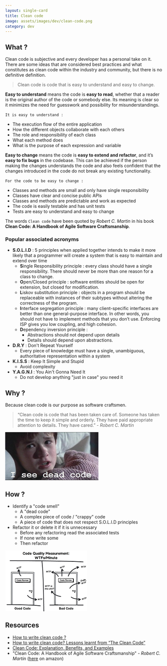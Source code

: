 ```yaml
---
layout: single-card
title: Clean code
image: assets/images/dev/clean-code.png
category: dev
---
```



## What ?
Clean code is subjective and every developer has a personal take on it. There are some ideas that are considered best practices and what constitutes as clean code within the industry and community, but there is no definitive definition.

> Clean code is code that is easy to understand and easy to change.

**Easy to understand** means the code is **easy to read**, whether that a reader is the original author of the code or somebody else. Its meaning is clear so it minimizes the need for guesswork and possibility for misunderstandings.  

`It is easy to understand :`
* The execution flow of the entire application
* How the different objects collaborate with each others
* The role and responsibility of each class
* What each method does
* What is the purpose of each expression and variable

**Easy to change** means the code is **easy to extend and refactor**, and it’s **easy to fix bugs** in the codebase. This can be achieved if the person making the changes understands the code and also feels confident that the changes introduced in the code do not break any existing functionality.  

`For the code to be easy to change :`
* Classes and methods are small and only have single responsibility
* Classes have clear and concise public APIs
* Classes and methods are predictable and work as expected
* The code is easily testable and has unit tests
* Tests are easy to understand and easy to change

The words `Clean code` have been quoted by *Robert C. Martin* in his book **Clean Code: A Handbook of Agile Software Craftsmanship**.

### Popular associated acronyms
* **S.O.L.I.D** : 5 principles when applied together intends to make it more likely that a programmer will create a system that is easy to maintain and extend over time  
    * **S**ingle Responsibility principle : every class should have a single responsibility. There should never be more than one reason for a class to change.
    * **O**pen/Closed principle : software entities should be open for extension, but closed for modification.
    * **L**iskov substitution principle : objects in a program should be replaceable with instances of their subtypes without altering the correctness of the program.
    * **I**nterface segregation principle : many client-specific interfaces are better than one general-purpose interface. In other words, you should not have to implement methods that you don’t use. Enforcing ISP gives you low coupling, and high cohesion.
    * **D**ependency inversion principle :
        * Abstractions should not depend upon details
        * Details should depend upon abstractions.
* **D.R.Y** : Don't Repeat Yourself
    * Every piece of knowledge must have a single, unambiguous, authoritative representation within a system
* **K.I.S.S** : Keep It Simple and Stupid
    * Avoid complexity
* **Y.A.G.N.I** : You Ain't Gonna Need It
    * Do not develop anything "just in case" you need it

## Why ?
Because clean code is our purpose as software craftsmen.

> “Clean code is code that has been taken care of. Someone has taken the time to keep it simple and orderly. They have paid appropriate attention to details. They have cared.” - *Robert C. Martin*

![I see dead code](assets/images/clean-code1.jpg)

## How ?
* Identify a "code smell"
    * A "dead code"
    * A complex piece of code / "crappy" code
    * A piece of code that does not respect S.O.L.I.D principles
* Refactor it or delete it if it is unnecessary
    * Before any refactoring read the associated tests
    * If none write some
    * Then refactor

![Code quality](assets/images/clean-code2.png)

## Resources
* [How to write clean code ?](https://www.butterfly.com.au/blog/website-development/clean-high-quality-code-a-guide-on-how-to-become-a-better-programmer)
* [How to write clean code? Lessons learnt from “The Clean Code”](https://medium.com/mindorks/how-to-write-clean-code-lessons-learnt-from-the-clean-code-robert-c-martin-9ffc7aef870c)
* [Clean Code: Explanation, Benefits, and Examples](https://dzone.com/articles/clean-code-explanation-benefits-amp-examples)
* "Clean Code: A Handbook of Agile Software Craftsmanship" - *Robert C. Martin* ([here](https://www.amazon.fr/Clean-Code-Handbook-Software-Craftsmanship/dp/0132350882/ref=sr_1_1?ie=UTF8&qid=1509989642&sr=8-1&keywords=clean+code) on amazon)
